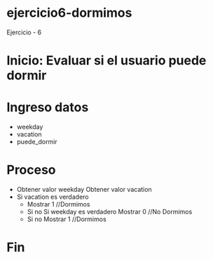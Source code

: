 # ejercicio6-dormimos
Ejercicio - 6

# Inicio: Evaluar si el usuario puede dormir

# Ingreso datos

- weekday
- vacation
- puede_dormir
# Proceso

- Obtener valor weekday Obtener valor vacation
- Si vacation es verdadero 
    - Mostrar 1  //Dormimos 
    - Si no Si weekday es verdadero Mostrar 0 //No Dormimos 
    - Si no Mostrar 1 //Dormimos
    
# Fin 